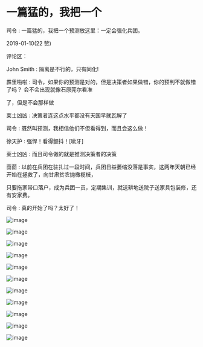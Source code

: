 # 一篇猛的，我把一个

司令 : 一篇猛的，我把一个预测放这里：一定会强化兵团。

2019-01-10(22 赞)

评论区：

John Smith : 隔离是不行的，只有同化!

霹里啪啦 : 司令，如果你的预测是对的，但是决策者如果做错，你的预判不就做错了吗？ 会不会出现就像石原莞尔看准

了，但是不会那样做

莱士凶凶 : 决策者连这点水平都没有天国早就瓦解了

司令 : 既然叫预测，我相信他们不但看得到，而且会这么做！

徐天护 : 强悍！看得颤抖！[呲牙]

莱士凶凶 : 而且司令做的就是推测决策者的决策

茴茴 : 以前在兵团在驻扎过一段时间，兵团日益萎缩没落是事实，这两年天朝已经开始在拯救了，向甘肃贫农抛橄榄枝，

只要拖家带口落户，成为兵团一员，定期集训，就送耕地送院子送家具包装修，还有安家费。

司令 : 真的开始了吗？太好了！

![image](img/Image_259.png)

![image](img/Image_260.png)

![image](img/Image_261.png)

![image](img/Image_262.png)

![image](img/Image_263.png)

![image](img/Image_264.png)

![image](img/Image_265.png)

![image](img/Image_266.png)

![image](img/Image_267.png)

![image](img/Image_268.png)

![image](img/Image_269.png)